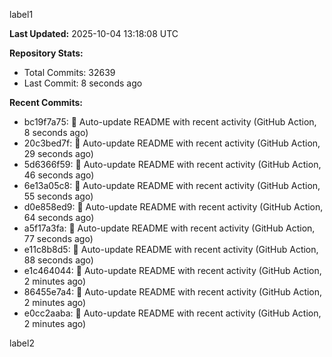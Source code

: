 
label1 
<!-- ACTIVITY_START -->
**Last Updated:** 2025-10-04 13:18:08 UTC

**Repository Stats:**
- Total Commits: 32639
- Last Commit: 8 seconds ago

**Recent Commits:**
- bc19f7a75: 🤖 Auto-update README with recent activity (GitHub Action, 8 seconds ago)
- 20c3bed7f: 🤖 Auto-update README with recent activity (GitHub Action, 29 seconds ago)
- 5d6366f59: 🤖 Auto-update README with recent activity (GitHub Action, 46 seconds ago)
- 6e13a05c8: 🤖 Auto-update README with recent activity (GitHub Action, 55 seconds ago)
- d0e858ed9: 🤖 Auto-update README with recent activity (GitHub Action, 64 seconds ago)
- a5f17a3fa: 🤖 Auto-update README with recent activity (GitHub Action, 77 seconds ago)
- e11c8b8d5: 🤖 Auto-update README with recent activity (GitHub Action, 88 seconds ago)
- e1c464044: 🤖 Auto-update README with recent activity (GitHub Action, 2 minutes ago)
- 86455e7a4: 🤖 Auto-update README with recent activity (GitHub Action, 2 minutes ago)
- e0cc2aaba: 🤖 Auto-update README with recent activity (GitHub Action, 2 minutes ago)
<!-- ACTIVITY_END -->

label2
